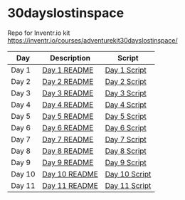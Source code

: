 # 30dayslostinspace
Repo for Inventr.io kit https://inventr.io/courses/adventurekit30dayslostinspace/

| Day    | Description                                        | Script                                              |
|--------|----------------------------------------------------|-----------------------------------------------------|
| Day 1  | [Day 1 README](daily_broadcasts/day_1/README.md)   | [Day 1 Script](daily_broadcasts/day_1/day_1.ino)    |
| Day 2  | [Day 2 README](daily_broadcasts/day_2/README.md)   | [Day 2 Script](daily_broadcasts/day_2/day_2.ino)    |
| Day 3  | [Day 3 README](daily_broadcasts/day_3/README.md)   | [Day 3 Script](daily_broadcasts/day_3/day_3.ino)    |
| Day 4  | [Day 4 README](daily_broadcasts/day_4/README.md)   | [Day 4 Script](daily_broadcasts/day_4/day_4.ino)    |
| Day 5  | [Day 5 README](daily_broadcasts/day_5/README.md)   | [Day 5 Script](daily_broadcasts/day_5/day_5.ino)    |
| Day 6  | [Day 6 README](daily_broadcasts/day_6/README.md)   | [Day 6 Script](daily_broadcasts/day_6/day_6.ino)    |
| Day 7  | [Day 7 README](daily_broadcasts/day_7/README.md)   | [Day 7 Script](daily_broadcasts/day_7/day_7.ino)    |
| Day 8  | [Day 8 README](daily_broadcasts/day_8/README.md)   | [Day 8 Script](daily_broadcasts/day_8/day_8.ino)    |
| Day 9  | [Day 9 README](daily_broadcasts/day_9/README.md)   | [Day 9 Script](daily_broadcasts/day_9/day_9.ino)    |
| Day 10 | [Day 10 README](daily_broadcasts/day_10/README.md) | [Day 10 Script](daily_broadcasts/day_10/day_10.ino) |
| Day 11 | [Day 11 README](daily_broadcasts/day_11/README.md) | [Day 11 Script](daily_broadcasts/day_11/day_11.ino) |